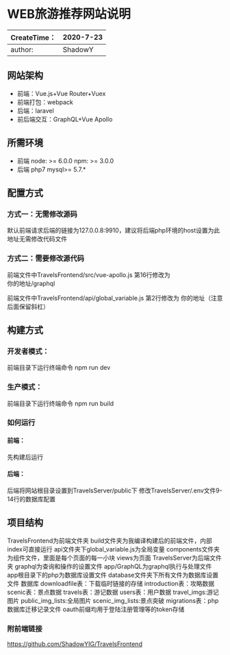 
# WEB旅游推荐网站说明


| CreateTime： | 2020-7-23 |
| ------------ | --------- |
| author:      | ShadowY   |

## 网站架构

* 前端：Vue.js+Vue Router+Vuex
* 前端打包：webpack
* 后端：laravel
* 前后端交互：GraphQL+Vue Apollo

## 所需环境

* 前端
    node: >= 6.0.0
    npm: >= 3.0.0
* 后端
    php7
    mysql>= 5.7.*

## 配置方式

### 方式一：无需修改源码

默认前端请求后端的链接为127.0.0.8:9910，建议将后端php环境的host设置为此地址无需修改代码文件

### 方式二：需要修改源代码

前端文件中TravelsFrontend/src/vue-apollo.js 第16行修改为   
你的地址/graphql

前端文件中TravelsFrontend/api/global_variable.js 第2行修改为
你的地址（注意后面保留斜杠）

## 构建方式

### 开发者模式：

前端目录下运行终端命令
npm run dev

### 生产模式：

前端目录下运行终端命令
npm run build

### 如何运行

#### 前端：

先构建后运行

#### 后端：

后端将网站根目录设置到TravelsServer/public下
修改TravelsServer/.env文件9-14行的数据库配置

## 项目结构

TravelsFrontend为前端文件夹
		 build文件夹为我编译构建后的前端文件，内部index可直接运行
		 api文件夹下global_variable.js为全局变量
		 components文件夹为组件文件，里面是每个页面的每一小块
		 views为页面
TravelsServer为后端文件夹
		 graphql为查询和操作的设置文件
		 app/GraphQL为graphql执行与处理文件
		 app根目录下的php为数据库设置文件
		 database文件夹下所有文件为数据库设置文件
数据库
		 downloadfile表：下载临时链接的存储
		 introduction表：攻略数据
		 scenic表：景点数据
		 travels表：游记数据
		 users表：用户数据
		 travel_imgs:游记图片
		 public_img_lists:全局图片
		 scenic_img_lists:景点突破
		 migrations表：php数据库迁移记录文件
		 oauth前缀均用于登陆注册管理等的token存储

### 附前端链接
https://github.com/ShadowYIG/TravelsFrontend
